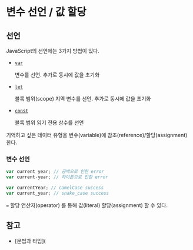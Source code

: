 # 변수 선언 / 값 할당

## 선언

JavaScript의 선언에는 3가지 방법이 있다.

- [`var`](https://developer.mozilla.org/ko/docs/Web/JavaScript/Reference/Statements/var)

  변수를 선언. 추가로 동시에 값을 초기화

- [`let`](https://developer.mozilla.org/ko/docs/Web/JavaScript/Reference/Statements/let)

  블록 범위(scope) 지역 변수를 선언. 추가로 동시에 값을 초기화

- [`const`](https://developer.mozilla.org/ko/docs/Web/JavaScript/Reference/Statements/const)

  블록 범위 읽기 전용 상수를 선언

기억하고 싶은 데이터 유형을 변수(variable)에 참조(reference)/할당(assignment)한다. 

### 변수 선언

```js
var current year; // 공백으로 인한 error
var current-year; // 하이픈으로 인한 error

var currentYear; // camelCase success
var current_year; // snake_case success
```

`=`  할당 연산자(operator) 를 통해 값(literal) 할당(assignment) 할 수 있다.

## 참고

- [문법과 타입](